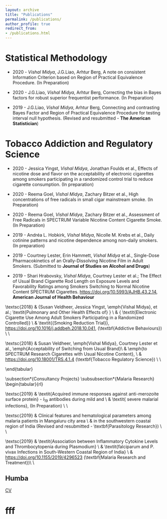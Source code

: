 ```yaml
---
layout: archive
title: "Publications"
permalink: /publications/
author_profile: true
redirect_from: 
- /publications.html
---
```


# Statistical Methodology

* 2020 - _Vishal Midya_, J.G.Liao, Arhtur Berg, A note on consistent Information Criterion based on Region of Practical Equivalence Procedure. (In Preparation)

* 2020 - J.G.Liao, _Vishal Midya_, Arhtur Berg, Correcting the bias in Bayes factors for robust superior frequentist performance. (In Preparation)

* 2019 - J.G.Liao, _Vishal Midya_, Arhtur Berg, Connecting and contrasting Bayes Factor and Region of Practical Equivalence Procedure for testing interval null hypothesis. (Revised and resubmitted - **The American Statistician**)

# Tobacco Addiction and Regulatory Science

* 2020 - Jessica Yingst, _Vishal Midya_, Jonathan Foulds et al., Effects of nicotine dose and flavor on the acceptability of electronic cigarettes among smokers participating in a randomized control trial to reduce cigarette consumption. (In preparation)

* 2020 - Reema Goel, _Vishal Midya_, Zachary Bitzer et al., High concentrations of free radicals in small cigar mainstream smoke. (In Preparation)  

* 2020 - Reema Goel, _Vishal Midya_, Zachary Bitzer et al., Assessment of Free Radicals in SPECTRUM Variable Nicotine Content Cigarette Smoke. (In Preparation) 

* 2019 - Andréa L. Hobkirk, _Vishal Midya_, Nicolle M. Krebs et al., Daily cotinine patterns and nicotine dependence among non-daily smokers. (In preparation)

* 2019 - Courtney Lester, Erin Hammett, _Vishal Midya_ et al., Single-Dose Pharmacokinetics of an Orally-Dissolving Nicotine Film in Adult Smokers. (Submitted to **Journal of Studies on Alcohol and Drugs**)

* 2019 - Shari Hrabovsky, _Vishal Midya_, Courtney Lester et al.; The Effect of Usual Brand Cigarette Rod Length on Exposure Levels and Favorability Ratings among Smokers Switching to Normal Nicotine Content SPECTRUM Cigarettes. https://doi.org/10.5993/AJHB.43.2.14, **American Journal of Health Behaviour**


\textsc{2018} & {Susan Veldheer, Jessica Yingst, \emph{Vishal Midya}, et al.; \textit{Pulmonary and Other Health Effects of} } \\ & { \textit{Electronic Cigarette Use Among Adult Smokers Participating in a Randomized Controlled}} \\ & \textit{{Smoking Reduction Trial}}, https://doi.org/10.1016/j.addbeh.2018.10.041, (\textbf{Addictive Behaviours}) \\ \\


\textsc{2018} & Susan Veldheer, \emph{Vishal Midya}, Courtney Lester et al., \emph{Acceptability of Switching from Usual Brand}\\ & \emph{to SPECTRUM Research Cigarettes with Usual Nicotine Content}, \\ & https://doi.org/10.18001/TRS.4.1.4 (\textbf{Tobacco Regulatory Science}) \\ \\

\end{tabular}

\subsection*{Consultancy Projects}
\subsubsection*{Malaria Research}
\begin{tabular}{rl}

\textsc{2019} &  \textit{Acquired immune responses against anti-merozoite surface protein} - $l_{19}$ antibodies during mild and \\ & \textit{ severe malarial infections}, (In Preparation) \\ \\ 

\textsc{2019} &
Clinical features and hematological parameters among malaria patients in Mangaluru city area \\ &  in the southwestern coastal region of India (Revised and resubmitted -  \textbf{Parasitology Research}) \\ \\

\textsc{2019} & \textit{Association between Inflammatory Cytokine Levels and Thrombocytopenia during Plasmodium} \\ & \textit{falciparum and P. vivax Infections in South-Western Coastal Region of India} \\ & https://doi.org/10.1155/2019/4296523 (\textbf{Malaria Research and Treatment})\\ \\ 

## Humba

[CV](https://drive.google.com/file/d/1Nx2ZeX6519irIyahuJdtywGXRxZnE_Kg/view?usp=sharing)

# fff
